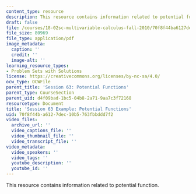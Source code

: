 ```yaml
---
content_type: resource
description: This resource contains information related to potential function.
draft: false
file: /courses/18-02sc-multivariable-calculus-fall-2010/70f8f44ba6127dec10b5763fbbddd7f2_MIT18_02SC_MNotes_v2.2to3.pdf
file_size: 80969
file_type: application/pdf
image_metadata:
  caption: ''
  credit: ''
  image-alt: ''
learning_resource_types:
- Problem Sets with Solutions
license: https://creativecommons.org/licenses/by-nc-sa/4.0/
ocw_type: OCWFile
parent_title: 'Session 63: Potential Functions'
parent_type: CourseSection
parent_uid: d4f09bad-1bc5-04b8-2a71-9aa7c3f72168
resourcetype: Document
title: 'Session 63 Example: Potential Functions'
uid: 70f8f44b-a612-7dec-10b5-763fbbddd7f2
video_files:
  archive_url: ''
  video_captions_file: ''
  video_thumbnail_file: ''
  video_transcript_file: ''
video_metadata:
  video_speakers: ''
  video_tags: ''
  youtube_description: ''
  youtube_id: ''
---
```

This resource contains information related to potential function.
